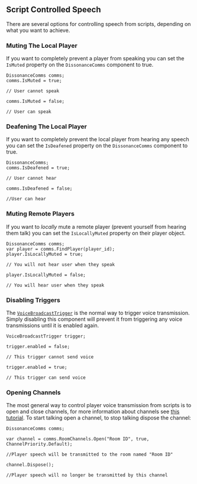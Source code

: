## Script Controlled Speech

There are several options for controlling speech from scripts, depending on what you want to achieve.

### Muting The Local Player

If you want to completely prevent a player from speaking you can set the `IsMuted` property on the `DissonanceComms` component to true.

```
DissonanceComms comms;
comms.IsMuted = true;

// User cannot speak

comms.IsMuted = false;

// User can speak
```

### Deafening The Local Player

If you want to completely prevent the local player from hearing any speech you can set the `IsDeafened` property on the `DissonanceComms` component to true.

```
DissonanceComms;
comms.IsDeafened = true;

// User cannot hear

comms.IsDeafened = false;

//User can hear
```

### Muting Remote Players

If you want to *locally* mute a remote player (prevent yourself from hearing them talk) you can set the `IsLocallyMuted` property on their player object.

```
DissonanceComms comms;
var player = comms.FindPlayer(player_id);
player.IsLocallyMuted = true;

// You will not hear user when they speak

player.IsLocallyMuted = false;

// You will hear user when they speak
```

### Disabling Triggers

The [`VoiceBroadcastTrigger`](/Reference/Components/Voice-Broadcast-Trigger) is the normal way to trigger voice transmission. Simply disabling this component will prevent it from triggering any voice transmissions until it is enabled again.

```
VoiceBroadcastTrigger trigger;

trigger.enabled = false;

// This trigger cannot send voice

trigger.enabled = true;

// This trigger can send voice
```

### Opening Channels

The most general way to control player voice transmission from scripts is to open and close channels, for more information about channels see [this tutorial](/Tutorials/Directly-Using-Channels.md). To start talking open a channel, to stop talking dispose the channel:

```
DissonanceComms comms;

var channel = comms.RoomChannels.Open("Room ID", true, ChannelPriority.Default);

//Player speech will be transmitted to the room named "Room ID"

channel.Dispose();

//Player speech will no longer be transmitted by this channel
```